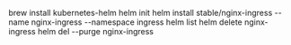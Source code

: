 brew install kubernetes-helm
helm init
helm install stable/nginx-ingress --name nginx-ingress --namespace ingress
helm list
helm delete nginx-ingress
helm del --purge nginx-ingress
